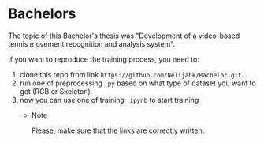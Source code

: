 # Bachelors

The topic of this Bachelor's thesis was "Development of a video-based tennis movement recognition and analysis system".

If you want to reproduce the training process, you need to:

1. clone this repo from link `https://github.com/Nelijahk/Bachelor.git`.
2. run one of preprocessing `.py` based on what type of dataset you want to get (RGB or Skeleton).
3. now you can use one of training `.ipynb` to start training
   - > [!NOTE]
     > Please, make sure that the links are correctly written.
